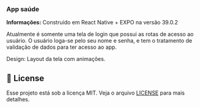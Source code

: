 ### App saúde

**Informações:** Construído em React Native + EXPO na versão 39.0.2

Atualmente é somente uma tela de login que possui as rotas de acesso ao usuário. O usuário loga-se pelo seu nome e senha, e tem o tratamento de validação de dados para ter acesso ao app.

 Design: Layout da tela com animações.

## 📝 License

Esse projeto está sob a licença MIT. Veja o arquivo [LICENSE](LICENSE) para mais detalhes.
